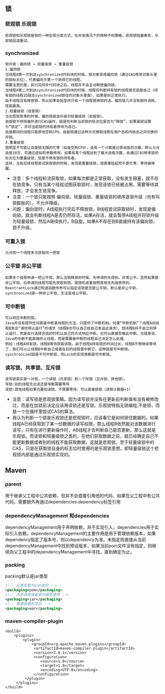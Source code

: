 ## 锁

### 悲观锁 乐观锁

```
悲观锁和乐观锁是锁的一种宏观分类方式，在并发情况下的两种不同策略。悲观锁阻塞事务，乐观锁回滚重试。
```
### synchronized

```
锁升级：偏向锁 → 轻量级锁 → 重量级锁
1.偏向锁
当线程A第一次到达synchronized代码块的时候，锁对象变成偏向锁（通过CAS修改对象头里的锁标志位），代表偏向于第一个获得它的线程。
需要注意的是，执行完同步代码块之后，线程并不会主动释放偏向锁。
当线程A第二次到达synchronized代码块的时候，线程将判断持有锁的线程是否就是自己（持有锁的线程ID就在synchronized锁住的对象头里面），如果是则正常执行。
由于线程没有释放锁，所以如果自始至终只有一个线程使用锁的话，偏向锁几乎没有额外消耗，性能最高。
2.轻量级锁（自旋锁）
当出现锁竞争的时候，偏向锁就会升级为轻量级锁（自旋锁）。
自旋锁不停地循环进行CAS操作，就是先判断当前锁的标志位是否为“释放”，如果是就设置为“锁定”，并将当前锁的持有者修改为自己。
自旋期间的线程只能原地空耗CPU，自旋锁通过这种方式换取线程在用户态和内核态之间切换的开销。
3.重量级锁
很明显不可能让自旋锁无限的忙等（自旋空耗CPU），会有一个计数器记录自旋的次数，默认允许自旋10次，可通过虚拟机参数修改。如果有某个线程达到了最大自旋次数，会通过CAS修改锁的标志位为重量级锁，但是不修改锁的持有者。
这样，当有后续线程尝试获取锁的时候，发现是重量级锁，就直接挂起而不是忙等，等待被唤醒。
```
- 注意：多个线程轮流获取锁，如果每次都是正常获取，没有发生阻塞，就不存在锁竞争。只有当某个线程试图获取锁时，发现该锁已经被占用，需要等待其释放，才会发生锁竞争。
- 注意：一个锁只能按照 偏向锁、轻量级锁、重量级锁的顺序逐渐升级（也有叫锁膨胀的），不允许降级。
- 问题：偏向锁时，A线程执行完后不释放锁，B线程尝试获取锁时，发现是偏向锁，就会判断线程A是否仍然存活，如果A存活，就会暂停A线程并将锁升级为轻量级锁，然后A继续执行，B自旋。如果A不存在则B直接持有该偏向锁，锁不升级。
### 可重入锁
```
允许同一个线程多次获取同一把锁

```
### 公平锁 非公平锁
```
如果多个线程申请一把公平锁，那么当锁释放的时候，先申请的先得到，非常公平。显然如果是非公平锁，后申请的线程可能先获取到锁，是随机或者按照其他优先级排序的。
ReentrantLock通过构造函数传参可以指定该锁是否是公平锁，默认是非公平锁.
synchronized是一种非公平锁，无法变成公平锁。
```
### 可中断锁
```
可以响应中断的锁。
Java并没有提供任何直接中断某线程的方法，只提供了中断机制。何谓“中断机制”？线程A向线程B发出“请你停止运行”的请求（线程B也可以自己给自己发送此请求），但线程B并不会立刻停止运行，而是自行选择合适的时机以自己的方式响应中断，也可以直接忽略此中断。也就是说，Java的中断不能直接终止线程，而是需要被中断的线程自己决定怎么处理。
例如：线程A持有锁，线程B等待获取该锁。由于线程A持有锁的时间过长，线程B不想继续等待了，我们可以让线程B中断自己或者在别的线程里中断它，这种就是可中断锁。
synchronized就是不可中断锁，而Lock的实现类都是可中断锁。
```
### 读写锁、共享锁、互斥锁
```
读写锁其实是一对锁，一个读锁（共享锁）和一个写锁（互斥锁、排他锁）。
写锁:别的线程无论读还是写都需要等待
读锁:其他线程如果也要加读锁，不需要等待，可以直接获取（读锁计数器+1）
```
- 注意：读写锁是悲观锁策略。因为读写锁并没有在更新前判断值有没有被修改过，而是在加锁前决定应该用读锁还是写锁。乐观锁特指无锁编程,不是锁，而是一个在循环里尝试CAS的算法。
- 我认为判断一个锁是乐观锁还是悲观锁时，应该看它是如何锁住数据的。如果线程A已经获取到了某一份数据的读写权限，那么线程B依然能对该数据进行读写，只有在进行更新操作时，AB线程才去判断自己能否更新，那么这就是乐观锁。而读锁和轻量级锁之类的，在他们获取数据之前，就已经确定自己不能更新数据或者别的线程不能获取数据，这就是悲观锁。至于轻量级锁中的CAS，只是在获取锁自身的标志位时使用的是乐观锁思想，即轻量级锁这个悲观锁内部是通过乐观锁实现的。

## Maven

### parent

用于继承父工程中公共依赖，但并不会直接引用他的代码，如果在父工程中有公共代码，需要额外再通过dependencies.dependency标签引用

### dependencyManagement 和dependencies

dependencyManagement用于声明依赖，并不实现引入，dependencies用于实际引入依赖。dependencyManagement的主要作用是用于管理依赖版本，如果dependency指定了版本号，则以dependency为准，未指定则直接从当前dependencyManagement中找到预设版本，如果当前pom文件没有指定，则继续向父工程中的dependencyManagement中寻找，直到确定为止。

### packing

packing默认是jar类型

```xml
<!-- 父类型都为pom类型 -->
<packaging>pom</packaging>
<!-- 内部调用或者是作服务使用 -->
<packaging>jar</packaging>
<!-- 需要部署的项目 -->
<packaging>war</packaging>
```

### maven-compiler-plugin

```shell
<build>
	<plugins>
		<plugin>
			<groupId>org.apache.maven.plugins</groupId>
             <artifactId>maven-compiler-plugin</artifactId>
             <version>3.8.1</version>
             <configuration>
             	<source>1.8</source>
             	<target>1.8</target>
             	<encoding>UTF-8</encoding>
             </configuration>
         </plugin>
     </plugins>
</build>
```

